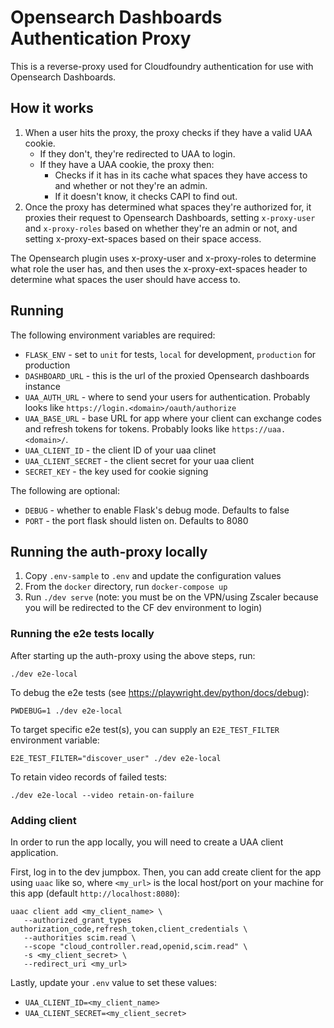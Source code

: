# Opensearch Dashboards Authentication Proxy

This is a reverse-proxy used for Cloudfoundry authentication for use with Opensearch Dashboards.

## How it works

1. When a user hits the proxy, the proxy checks if they have a valid UAA cookie.
   - If they don't, they're redirected to UAA to login.
   - If they have a UAA cookie, the proxy then:
      - Checks if it has in its cache what spaces they have access to and whether or not they're an admin.
      - If it doesn't know, it checks CAPI to find out.
2. Once the proxy has determined what spaces they're authorized for, it proxies their request to Opensearch Dashboards, setting `x-proxy-user` and `x-proxy-roles` based on whether
they're an admin or not, and setting x-proxy-ext-spaces based on their space access.

The Opensearch plugin uses x-proxy-user and x-proxy-roles to determine what role
the user has, and then uses the x-proxy-ext-spaces header to determine what
spaces the user should have access to.

## Running

The following environment variables are required:

- `FLASK_ENV` - set to `unit` for tests, `local` for development, `production` for production
- `DASHBOARD_URL` - this is the url of the proxied Opensearch dashboards instance
- `UAA_AUTH_URL` - where to send your users for authentication. Probably looks like `https://login.<domain>/oauth/authorize`
- `UAA_BASE_URL` - base URL for app where your client can exchange codes and refresh tokens for tokens. Probably looks like `https://uaa.<domain>/`.
- `UAA_CLIENT_ID` - the client ID of your uaa clinet
- `UAA_CLIENT_SECRET` - the client secret for your uaa client
- `SECRET_KEY` - the key used for cookie signing

The following are optional:

- `DEBUG` - whether to enable Flask's debug mode. Defaults to false
- `PORT` -  the port flask should listen on. Defaults to 8080

## Running the auth-proxy locally

1. Copy `.env-sample` to `.env` and update the configuration values
1. From the `docker` directory, run `docker-compose up`
1. Run `./dev serve` (note: you must be on the VPN/using Zscaler because you will be redirected to the CF dev environment to login)

### Running the e2e tests locally

After starting up the auth-proxy using the above steps, run:

```shell
./dev e2e-local
```

To debug the e2e tests (see <https://playwright.dev/python/docs/debug>):

```shell
PWDEBUG=1 ./dev e2e-local
```

To target specific e2e test(s), you can supply an `E2E_TEST_FILTER` environment variable:

```shell
E2E_TEST_FILTER="discover_user" ./dev e2e-local
```

To retain video records of failed tests:

```shell
./dev e2e-local --video retain-on-failure
```

### Adding client

In order to run the app locally, you will need to create a UAA client application.

First, log in to the dev jumpbox. Then, you can add create client for the app using `uaac` like so,
where `<my_url>` is the local host/port on your machine for this app (default `http://localhost:8080`):

```shell
uaac client add <my_client_name> \
   --authorized_grant_types authorization_code,refresh_token,client_credentials \
   --authorities scim.read \
   --scope "cloud_controller.read,openid,scim.read" \
   -s <my_client_secret> \
   --redirect_uri <my_url>
```

Lastly, update your `.env` value to set these values:

- `UAA_CLIENT_ID=<my_client_name>`
- `UAA_CLIENT_SECRET=<my_client_secret>`
